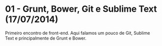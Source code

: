 01 - Grunt, Bower, Git e Sublime Text (17/07/2014)
==================

Primeiro encontro de front-end. Aqui falamos um pouco de Git, Sublime Text e principalmente de Grunt e Bower.
